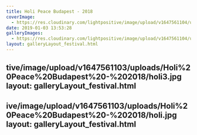```yaml
---
title: Holi Peace Budapest - 2018
coverImage:
  - https://res.cloudinary.com/lightpositive/image/upload/v1647561104/uploads/Holi%20Peace%20Budapest%20-%202018/holi2.jpg
date: 2019-01-03 13:53:28
galleryImages: 
  - https://res.cloudinary.com/lightpositive/image/upload/v1647561104/uploads/Holi%20Peace%20Budapest%20-%202018/holi2.jpg
layout: galleryLayout_festival.html
---
```

tive/image/upload/v1647561103/uploads/Holi%20Peace%20Budapest%20-%202018/holi3.jpg
layout: galleryLayout_festival.html
---
ive/image/upload/v1647561103/uploads/Holi%20Peace%20Budapest%20-%202018/holi.jpg
layout: galleryLayout_festival.html
---

